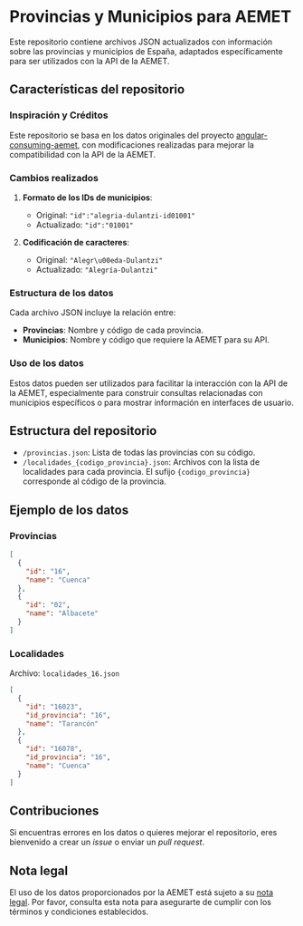 # Provincias y Municipios para AEMET

Este repositorio contiene archivos JSON actualizados con información sobre las provincias y municipios de España, adaptados específicamente para ser utilizados con la API de la AEMET.

## Características del repositorio

### Inspiración y Créditos

Este repositorio se basa en los datos originales del proyecto [angular-consuming-aemet](https://github.com/ivanalbizu/angular-consuming-aemet), con modificaciones realizadas para mejorar la compatibilidad con la API de la AEMET.

### Cambios realizados

1. **Formato de los IDs de municipios**:

   - Original: `"id":"alegria-dulantzi-id01001"`
   - Actualizado: `"id":"01001"`

2. **Codificación de caracteres**:

   - Original: `"Alegr\u00eda-Dulantzi"`
   - Actualizado: `"Alegría-Dulantzi"`

### Estructura de los datos

Cada archivo JSON incluye la relación entre:

- **Provincias**: Nombre y código de cada provincia.
- **Municipios**: Nombre y código que requiere la AEMET para su API.

### Uso de los datos

Estos datos pueden ser utilizados para facilitar la interacción con la API de la AEMET, especialmente para construir consultas relacionadas con municipios específicos o para mostrar información en interfaces de usuario.

## Estructura del repositorio

- `/provincias.json`: Lista de todas las provincias con su código.
- `/localidades_{codigo_provincia}.json`: Archivos con la lista de localidades para cada provincia. El sufijo `{codigo_provincia}` corresponde al código de la provincia.

## Ejemplo de los datos

### Provincias

```json
[
  {
    "id": "16",
    "name": "Cuenca"
  },
  {
    "id": "02",
    "name": "Albacete"
  }
]
```

### Localidades

Archivo: `localidades_16.json`

```json
[
  {
    "id": "16023",
    "id_provincia": "16",
    "name": "Tarancón"
  },
  {
    "id": "16078",
    "id_provincia": "16",
    "name": "Cuenca"
  }
]
```

## Contribuciones

Si encuentras errores en los datos o quieres mejorar el repositorio, eres bienvenido a crear un *issue* o enviar un *pull request*.

## Nota legal

El uso de los datos proporcionados por la AEMET está sujeto a su [nota legal](https://www.aemet.es/es/nota_legal). Por favor, consulta esta nota para asegurarte de cumplir con los términos y condiciones establecidos.